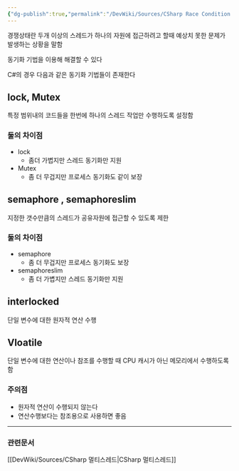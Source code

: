 ```yaml
---
{"dg-publish":true,"permalink":"/DevWiki/Sources/CSharp Race Condition (경쟁 상태)/","noteIcon":"","created":"2024-11-10T16:15:15.000+09:00","updated":"2025-07-19T22:58:36.000+09:00"}
---
```


경쟁상태란 두개 이상의 스레드가 하나의 자원에 접근하려고 할때 예상치 못한 문제가 발생하는 상황을 말함

동기화 기법을 이용해 해결할 수 있다

C#의 경우 다음과 같은 동기화 기법들이 존재한다
## lock, Mutex
특정 범위내의 코드들을 한번에 하나의 스레드 작업만 수행하도록 설정함
### 둘의 차이점
* lock
	* 좀더 가볍지만 스레드 동기화만 지원
* Mutex
	* 좀 더 무겁지만 프로세스 동기화도 같이 보장
## semaphore , semaphoreslim
지정한 갯수만큼의 스레드가 공유자원에 접근할 수 있도록 제한
### 둘의 차이점
* semaphore
	* 좀 더 무겁지만 프로세스 동기화도 보장
* semaphoreslim
	* 좀 더 가볍지만 스레드 동기화만 지원

## interlocked
단일 변수에 대한 원자적 연산 수행

## Vloatile
단일 변수에 대한 연산이나 참조를 수행할 때 CPU 캐시가 아닌 메모리에서 수행하도록 함
### 주의점
* 원자적 연산이 수행되지 않는다 
* 연산수행보다는 참조용으로 사용하면 좋음

---
### 관련문서
[[DevWiki/Sources/CSharp 멀티스레드\|CSharp 멀티스레드]]